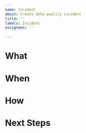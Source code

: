 ```yaml
---
name: Incident
about: Create data quality incident
title: ''
labels: Incident
assignees: ''

---
```


# What

# When 

# How

# Next Steps
